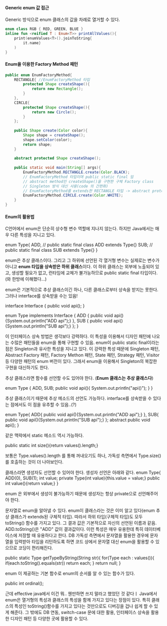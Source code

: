 #### Generic enum 값 접근
Generic 방식으로 enum 클래스의 값을 차례로 열거할 수 있다.
```Kotlin
enum class RGB { RED, GREEN, BLUE }
inline fun <reified T : Enum<T>> printAllValues(){
    print(enumValues<T>().joinToString{
        it.name}
    )
}
```

#### Enum을 이용한 Factory Method 패턴
```java
public enum EnumFactoryMethod{
    RECTANGLE{ //EnumFactoryMethod 타입
        protected Shape createShape(){
            return new Rectangle();
        }
    },
    CIRCLE{
        protected Shape createShape(){  
            return new Circle();
        }
    };
    
    public Shape create(Color color){
        Shape shape = createShape();
        shape.setColor(color);
        return shape;
    }
    
    abstract protected Shape createShape();
    
    public static void main(String[] args){
        EnumFactoryMethod.RECTANGLE.create(Color.BLACK);
        // EnumFactoryMethod 타입이며 public static final 임
        // abstract method인 createShape()을 구현한 구체 Factory class
        // Singleton 방식 대신 사용(code 의 간편화)
        // EnumFactoryMethod를 extends한 RECTANGLE 타입 -> abstract protected Shape createShape()를 override(재정의)해야 한다.
        EnumFactoryMethod.CIRCLE.create(Color.WHITE);
    }
}
```

#### Enum의 활용법
C언어에서 enum은 단순히 상수형 변수 역할에 지나지 않는다. 하지만 Java에서는 매우 다른 특성을 지니고 있다.

enum Type{
    ADD, // public static final class ADD extends Type{}
    SUB; // public static final class SUB extends Type{}
}

enum은 추상 클래스이다. 그리고 그 하위에 선언된 각 열거형 변수는 실제로는 변수가 아니고 **enum 타입을 상속받은 하위 클래스**이다. 이 하위 클래스는 외부에 노출되어 있고, 생성할 필요가 없고, 런타임에 교체가 불가능하므로 public static final 타입이다.
(와 한방에 이해했다...)

enum은 기본적으로 추상 클래스이긴 하나, 다른 클래스로부터 상속을 받지는 못한다. 그러나 interface를 상속받을 수는 있음!

interface Interface {
    public void api();
}

enum Type implements Interface {
    ADD {
        public void api(){System.out.println("ADD api");}
    },
    SUB { 
        public void api(){System.out.println("SUB api");}
    };
}

이 인터페이스 상속 방법은 생각보다 강력하다. 이 특성을 이용해서 디자인 패턴에 나오는 수많은 패턴들을 enum을 통해 구현할 수 있음. enum이 public static final이라는 점은 Singleton과 유사한 특성을 지니고 있다. 이 강력한 특성 때문에 Singleton 패턴, Abstract Factory 패턴, Factory Methon 패턴, State 패턴, Strategy 패턴, Visitor 등 다양한 패턴의 enum 버전이 있다. 
그래서 enum을 이용해서 Singleton의 복잡한 구현을 대신하기도 한다.

추상 클래스라면 함수를 선언할 수도 있어야 한다. (**Enum 클래스는 추상 클래스다**) 

enum Type {
    ADD,
    SUB;
    public void api(){
        System.out.println("api()");
    }
}

추상 클래스이기 때문에 추상 메소드의 선언도 가능하다. interface를 상속받을 수 있다는 점에서도 이 점을 유추할 수 있음..(?)

enum Type{
    ADD{
        public void api(){System.out.println("ADD api");}
    },
    SUB{
        public void api(){System.out.println("SUB api");}
    };
    abstract public void api();
}

같은 맥락에서 static 메소드 역시 가능하다. 

public static int size(){return values().length;}

보통은 Type.values().length 를 통해 꺼내오기도 하나, 가독성 측면에서 Type.size()를 호출하는 것이 더 나아보인다.

클래스라면 생성자도 선언할 수 있어야 한다. 생성자 선언은 아래와 같다. 
enum Type{
    ADD(0),
    SUB(1);
    int value;
    private Type(int value){this.value = value;}
    public int value(){return value;}
}

enum 은 외부에서 생성이 불가능하기 때문에 생성자는 항상 private으로 선언해주어야 한다.

문자열로 enum을 알아낼 수 있다. enum이 클래스라는 것은 이미 알고 있다(enum 추상 클래스가 extends된 구체적 타입). 따라서 하위 타입(구체적 타입)도 모두 toString() 함수를 가지고 있다. 그 결과 값은 기본적으로 자신의 선언된 이름과 같음. ADD.toString()은 "ADD" 값이 결과값이다. 이런 특성은 매우 유용한데 특히 데이터베이스에 저장할 때 유용하다고 한다. DB 가독성 측면에서 문자열을 활용한 경우에 문자열을 입력받아 타입을 리턴하도록 하면 코드 상에서 문자열 대신 enum을 활용할 수 있으므로 코딩이 편리해진다. 

public static Type getTypeByString(String str){
    for(Type each : values()){
        if(each.toString().equals(str)) return each;
    }
    return null;
}

enum 이 제공하는 기본 함수로 enum의 순서를 알 수 있는 함수가 있다. 

public int ordinal();

근데 effective java에서 이건 뭐.. 웬만하면 쓰지 말라고 했었던 것 같다ㅣ 
Java에서 enum은 열거형의 특성과 클래스의 특성을 함께 가지고 있다는 장점이 있다. 특히 클래스의 특성인 toString()함수를 가지고 있다는 것만으로도 디버깅을 겁나 쉽게 할 수 있게 해준다. 그 밖에도 DB 연동, switch-case 문에 대한 활용, 인터페이스 상속을 활용한 디자인 패턴 등 다양한 곳에 활용할 수 있다.

